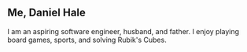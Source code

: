 ## Me, Daniel Hale
I am an aspiring software engineer, husband, and father. I enjoy playing board games, sports, and solving Rubik's Cubes.